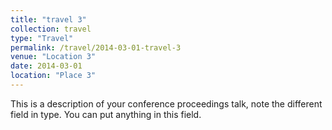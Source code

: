 ```yaml
---
title: "travel 3"
collection: travel
type: "Travel"
permalink: /travel/2014-03-01-travel-3
venue: "Location 3"
date: 2014-03-01
location: "Place 3"
---
```


This is a description of your conference proceedings talk, note the different field in type. You can put anything in this field.
